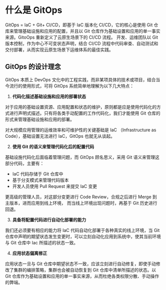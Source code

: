 # 什么是 GitOps

GitOps = IaC + Git+ CI/CD，即基于 IaC 版本化 CI/CD，它的核心是使用 Git 仓库来管理基础设施和应用的配置，并且以 Git 仓库作为基础设置和应用的单一事实来源。GitoOps 重新定义了云原生场景下的 CI/CD 流程。 开发、运维团队以 Git 版本控制，作为中心不可变状态声明，结合 CI/CD 流程中代码审查、自动测试和交付部署，从而实现云原生场景下运维体系的最佳实践。


## GitOps 的设计理念

GitOps 本质上 DevOps 文化中的工程实践，而非某项具体的技术或项目，结合当今流行的使用形式，可将 GitOps 系统简单地理解为以下几大特点：

1. **代码化描述基础设施和应用的部署状态**

对于应用的基础设置资源、应用配置和状态的维护，原则都是应是使用代码化的方式进行声明式描述。只有将各类手动配置的工作代码化，我们才能使用 Git 仓库的形式来管理基础设施和应用的部署。

对大规模应用管理的运维效率和可维护性的关键基础是 IaC （Infrastructure as Code），基础设置无法进行 IaC，GitOps 也就无从谈起。


2. **使用 Git 的语义来管理代码化后的配置代码**

基础设施代码化后面临着管理问题，而 GitOps 顾名思义，采用 Git 语义来管理这部分代码，主要有：

- IaC 代码存储于 Git 仓库中
- 基于分支模式来管理代码版本 
- 开发人员使用 Pull Request 来提交 IaC 变更

更高级的管理人员，对这部分变更进行 Code Review，合规之后进行 Merge 到主版本，进而应用到线上环境， 而当线上环境出现问题时，再基于 Git 历史进行回退。

3. **具备将配置代码进行自动化部署的能力**

我们还必须要有相应的能力将 IaC 代码自动化部署于各种真实的线上环境，当 Git 仓库中声明的期望状态发生变更时，可以立刻自动化应用到系统中，使其当前环境与 Git 仓库中 Iac 所描述的状态一致。

4. **应用状态偏离修正**

应用状态一旦与 Git 仓库中期望状态不一致，应该立刻进行自动修复，即使手动修改了集群的编排策略，集群也会被自动恢复到 Git 仓库中清单所描述的状态。以 Git 仓库作为基础设置和应用的单一事实来源，从而杜绝各类权限分散、手动操作的弊端。